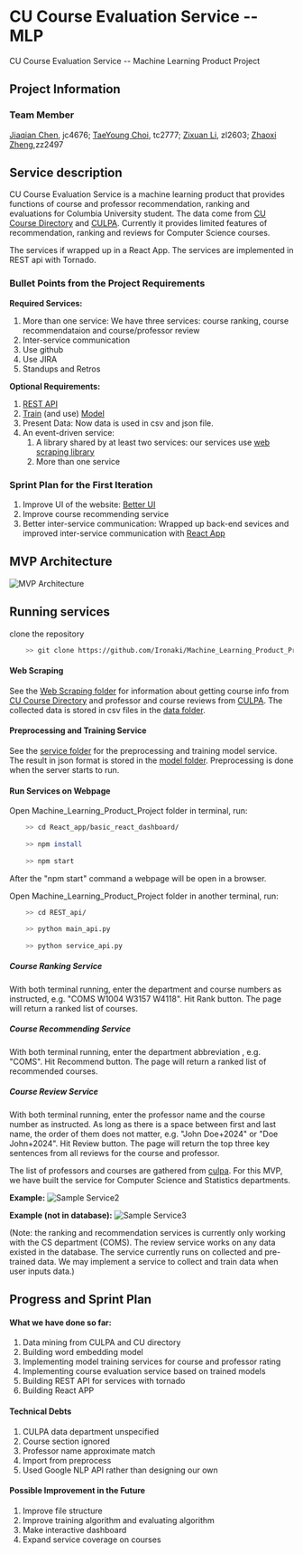 # CU Course Evaluation Service -- MLP
CU Course Evaluation Service -- Machine Learning Product Project

## Project Information

### Team Member
[Jiaqian Chen](https://github.com/Achyles), jc4676;
[TaeYoung Choi](https://github.com/taeyoung-choi), tc2777;
[Zixuan Li](https://github.com/Ironaki), zl2603;
[Zhaoxi Zheng](https://github.com/zhengzhaoxisysu),zz2497

## Service description

CU Course Evaluation Service is a machine learning product that provides functions of course and professor recommendation, ranking and evaluations for Columbia University student. The data come from [CU Course Directory](http://www.columbia.edu/cu/bulletin/uwb/) and  [CULPA](http://culpa.info/). Currently it provides limited features of recommendation, ranking and reviews for Computer Science courses.

The services if wrapped up in a React App. The services are implemented in REST api with Tornado. 

### Bullet Points from the Project Requirements

**Required Services:**
1. More than one service: We have three services: course ranking, course recommendataion and course/professor review
2. Inter-service communication
3. Use github
4. Use JIRA
5. Standups and Retros

**Optional Requirements:**
1. [REST API](./REST_api)
2. [Train](./service) (and use) [Model](./model)
3. Present Data: Now data is used in csv and json file.
4. An event-driven service:
    1. A library shared by at least two services: our services use [web scraping library](./Web_Scraping)
    2. More than one service


### Sprint Plan for the First Iteration

1. Improve UI of the website: [Better UI](./service_example)
2. Improve course recommending service
3. Better inter-service communication: Wrapped up back-end sevices and improved inter-service communication with [React App](./REACT_app)

## MVP Architecture
![MVP Architecture](./data/mvp.png)

## Running services

clone the repository

``` bash
    >> git clone https://github.com/Ironaki/Machine_Learning_Product_Project.git
```

#### Web Scraping 
See the [Web Scraping folder](./Web_Scraping) for information about getting course info from [CU Course Directory](http://www.columbia.edu/cu/bulletin/uwb/) and professor and course reviews from [CULPA](http://culpa.info/). The collected data is stored in csv files in the [data folder](./data).

#### Preprocessing and Training Service

See the [service folder](./service) for the preprocessing and training model service. The result in json format is stored in the [model folder](./model). Preprocessing is done when the server starts to run.

#### Run Services on Webpage

Open Machine_Learning_Product_Project folder in terminal, run:

``` bash
    >> cd React_app/basic_react_dashboard/
    
    >> npm install
    
    >> npm start
```
After the "npm start" command a webpage will be open in a browser.

Open Machine_Learning_Product_Project folder in another terminal, run:

``` bash
    >> cd REST_api/
    
    >> python main_api.py
    
    >> python service_api.py
```

##### Course Ranking Service

With both terminal running, enter the department and course numbers as instructed, e.g. "COMS W1004 W3157 W4118". Hit Rank button. The page will return a ranked list of courses.

##### Course Recommending Service

With both terminal running, enter the department abbreviation , e.g. "COMS". Hit Recommend button. The page will return a ranked list of recommended courses.

##### Course Review Service

With both terminal running, enter the professor name and the course number as instructed. As long as there is a space between first and last name, the order of them does not matter, e.g. "John Doe+2024" or "Doe John+2024". Hit Review button. The page will return the top three key sentences from all reviews for the course and professor.

The list of professors and courses are gathered from [culpa](http://culpa.info/). For this MVP, we have built the service for Computer Science and Statistics departments.

**Example:**
![Sample Service2](./service_example/review.png)

**Example (not in database):**
![Sample Service3](./service_example/review_fail.png)


(Note: the ranking and recommendation services is currently only working with the CS department (COMS). The review service works on any data existed in the database.
The service currently runs on collected and pre-trained data. We may implement a service to collect and train data when user inputs data.)

## Progress and Sprint Plan

#### What we have done so far:

1. Data mining from CULPA and CU directory
2. Building word embedding model
3. Implementing model training services for course and professor rating
4. Implementing course evaluation service based on trained models
5. Building REST API for services with tornado
6. Building React APP


#### Technical Debts

1. CULPA data department unspecified
2. Course section ignored
3. Professor name approximate match
4. Import from preprocess
5. Used Google NLP API rather than designing our own

#### Possible Improvement in the Future

1. Improve file structure
2. Improve training algorithm and evaluating algorithm
3. Make interactive dashboard
4. Expand service coverage on courses
